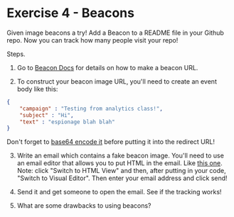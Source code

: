 Exercise 4 - Beacons
====================

Given image beacons a try! Add a Beacon to a README file in your Github repo. Now you can track how many people visit your repo!

Steps. 

1. Go to [Beacon Docs](https://keen.io/docs/data-collection/image-beacon/) for details on how to make a beacon URL.

2. To construct your beacon image URL, you'll need to create an event body like this:

```json
{
    "campaign" : "Testing from analytics class!",
    "subject" : "Hi",
    "text" : "espionage blah blah"
}
```

Don't forget to [base64 encode it](http://www.opinionatedgeek.com/dotnet/tools/base64encode/) before putting it into the redirect URL!

3. Write an email which contains a fake beacon image. You'll need to use an email editor that allows you to put HTML in the email. Like [this one](http://ctrlq.org/html-mail/). Note: click "Switch to HTML View" and then, after putting in your code, "Switch to Visual Editor". Then enter your email address and click send!

4. Send it and get someone to open the email. See if the tracking works!

5. What are some drawbacks to using beacons?